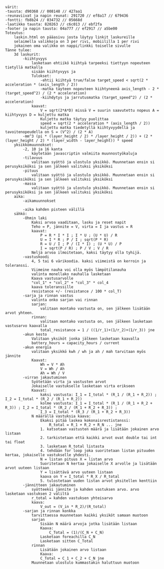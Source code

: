     värit: 
    -tausta: d90368 // 008148 // 427aa1
    -reunaviivat ja napin reunat: 291720 // ef8a17 // 679436
    -fontti: fb8b24 // 034732 // 05668d
    -laatikko tausta: 820263 // c6c013 // ebf2fa
    -footer ja napin tausta: 04a777 // ef2917 // a5be00
    Toteutus:
        laskin.html on pääasivu josta löytyy linkit laskureille
        selaimella valikkoja on 3 per rivi, mobiililla 1 per rivi
        jokainen oma valikko on nappi/linkki toiselle sivulle 
    Tänne tulee:
        3d laskurit: 
            -kiihtyvyys 
                lasketaan ehtiikö kiihtyä tarpeeksi tiettyyn nopeuteen tietyllä matkalla
                sisään kiihtyvyys ja 
                Tulokset:
                    -ehtii kiihtyä true/false target_speed < sqrt(2 * acceleration * (axis_length / 2))
                    -matka täyteen nopeuteen kiihtyneenä axis_length - 2 * (target_speed^2) / (2 * acceleration)
                    -kiihdytys ja jarrutusmatka (target_speed^2) / (2 * acceleration)
                kaavat:
                    V = sqrt(2*A*D) missä V = suurin saavutettu nopeus A = kiihtyvyys D = kuljettu matka
                    Kuljettu matka täytyy puolittaa
                    speed = sqrt(2 * acceleration * (axis_length / 2))
                    kuljettu matka tiedetyllä kiihtyvyydellä ja tavoitenopeudella on S = (V^2) / (2 * A)
            -mm^3 (pi * (layer_height / 2) * /layer_height / 2)) + (2 * (layer_height / 2) * (layer_width - layer_height)) * speed
        yksikkömuunnokset:
            -2, 10 ja 16 kanta
                käytetään javascriptin valmiita muunnostyökaluja
            -tilavuus
                valitaan syöttö ja ulostulo yksikkö. Muunnetaan ensin si perusyksiköksi ja sen jälkeen valituksi yksiköksi
            -pituus
                valitaan syöttö ja ulostulo yksikkö. Muunnetaan ensin si perusyksiköksi ja sen jälkeen valituksi yksiköksi
            -massa
                valitaan syöttö ja ulostulo yksikkö. Muunnetaan ensin si perusyksiköksi ja sen jälkeen valituksi yksiköksi
        aika:
            -aikamuunnokset

            -aika kahden pisteen välillä
        sähkö:
            -Ohmin laki
                Kaksi arvoa vaaditaan, lasku ja reset napit
                Teho = P, jännite = V, virta = I ja vastus = R
                kaavat:
                    P = R * I * I ; I * U ; (U * U) / R
                    U = I * R ; P / I ; sqrt(P * R)
                    R = U / I ; P / (I * I) ; (U * U) / P
                    I = sqrt(P / R) ; P / V ; V / R
                Neljä arvoa ilmoitetaan, kaksi täytyy olla tyhijä. 
            -vastuskoodi
                4, 5 tai 6 värikoodia. kaksi viimeistä on kerroin ja toleranssi. 
                Viimeine nauha voi olla myös lämpötilanauha
                valinta monellako nauhalla lasketaan
                Kaava vastusarvolle
                "col_1" + "col_2" + "col_3" * col_4
                kaava toleranssille
                resistance +/- (resistance / 100 * col_T)
            -sarja ja rinnan vastus
                valinta onko sarjan vai rinnan
                sarjan:
                    valitaan montako vastusta on, sen jälkeen lisätään arvot yhteen.
                rinnan:
                    valitaan montako vastusta on, sen jälkeen lasketaan vastusarvo kaavalla
                    total_resistance = 1 / ((1/r_1)+(1/r_2)+(1/r_3)) jne
            -akun kesto
                Valitaan yksiköt jonka jälkeen lasketaan kaavalla
                battery_hours = capacity_hours / current
            -akun energia
                valitaan yksikkö kwh / wh ja ah / mah tarvitaan myös jännite
                Kaavat:
                    Wh = V * Ah
                    V = Wh / Ah
                    Ah = Wh / V
            -virran jakautuminen
                Syötetään virta ja vastusten arvot
                Jokaiselle vastukselle lasketaan virta erikseen
                Kaavat:
                    kaksi vastusta: I_1 = I_total * (R_1 / (R_1 + R_2)) ; I_2 = I_total * (R_2 / (R_1 + R_2))
                    kolme vastusta: I_1 = I_total * (R_1 / (R_1 + R_2 + R_3)) ; I_2 = I_total * (R_2 / (R_1 + R_2 + R_3)) ; 
                    I_3 = I_total * (R_3 / (R_1 + R_2 + R_3))
                N määrällä vastuksia kaava:
                    Ekaksi pitää laskea kokonaisrestistanssi:
                        R_total = R_1 + R_2 + R_N ... jne
                    1. katsotaan vastusten määrä ja lisätään jokainen arvo listaan
                    2. tarkistetaan että kaikki arvot ovat double tai int tai float
                    3. lasketaan R_total listasta
                    4. tehdään for loop joka suoritetaan listan pituuden kertaa, jokaiselle vastukselle yhdesti.
                    N = listan pituus X = listan arvo
                    Suoritetaan N kertaa jokaiselle X arvolle ja lisätään arvot uuteen listaan
                    Y = lisättävä arvo uuteen listaan
                    kaava on Y = I_total * R_X / R_total
                    5. tulostetaan uuden listan arvot yksitellen kenttiin
            -jännitteen jakautuminen
                syötteeksi jännite ja kahden vastuksen arvo. arvo lasketaan vastuksen 2 väliltä
                r_total = kahden vastuksen yhteisarvo
                kaava:
                    V_out = (V_in * R_2)/(R_total)
            -sarjan ja rinnan konkka
                tarvittaessa muunnetaan kaikki yksiköt samaan muotoon
                sarjan
                    Sisään N määrä arvoja jotka lisätään listaan
                    Kaava:
                        C_Total = (1)/(C_N + C_N)
                    Lasketaan foreachilla C_N 
                    Lasketaan sitten C_Total
                rinnan
                    Lisätään jokainen arvo listaan
                    Kaava:
                    C_Total = C_1 + C_2 + C_N jne
                Muunnetaan ulostulo kummastakin haluttuun muotoon